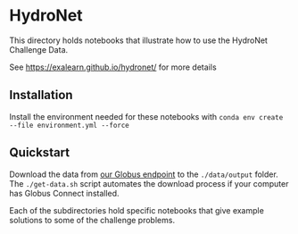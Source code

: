 # HydroNet

This directory holds notebooks that illustrate how to use the HydroNet Challenge Data.

See https://exalearn.github.io/hydronet/ for more details

## Installation

Install the environment needed for these notebooks with `conda env create --file environment.yml --force`

## Quickstart

Download the data from [our Globus endpoint](https://app.globus.org/file-manager?origin_id=e38ee745-6d04-11e5-ba46-22000b92c6ec&origin_path=%2Fexalearn-design%2Fneurips%2Fdata%2Foutput%2F) to the `./data/output` folder.
The `./get-data.sh` script automates the download process if your computer has Globus Connect installed.

Each of the subdirectories hold specific notebooks that give example solutions to some of the challenge problems.
